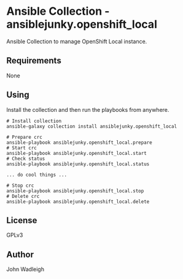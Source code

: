 # Ansible Collection - ansiblejunky.openshift_local

Ansible Collection to manage OpenShift Local instance.

## Requirements

None

## Using

Install the collection and then run the playbooks from anywhere.

```shell
# Install collection
ansible-galaxy collection install ansiblejunky.openshift_local

# Prepare crc
ansible-playbook ansiblejunky.openshift_local.prepare
# Start crc
ansible-playbook ansiblejunky.openshift_local.start
# Check status
ansible-playbook ansiblejunky.openshift_local.status

... do cool things ...

# Stop crc
ansible-playbook ansiblejunky.openshift_local.stop
# Delete crc
ansible-playbook ansiblejunky.openshift_local.delete

```

## License

GPLv3

## Author

John Wadleigh
